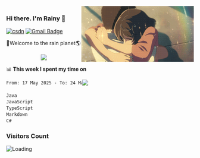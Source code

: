 <img  align='right' height="150" src="https://github.com/LikeRainDay/LikeRainDay/blob/master/pic/img_rain_1.gif?raw=true">



### Hi there. I'm Rainy :lemon:

[![csdn](https://img.shields.io/badge/-csdn-c14438?style=flat-square&logo=c&logoColor=white)](https://blog.csdn.net/qq_15807167)
[![Gmail Badge](https://img.shields.io/badge/-gmail-c14438?style=flat-square&logo=Gmail&logoColor=white&link=mailto:houshuai0816@gmail.com)](mailto:houshuai0816@gmail.com)

🚀Welcome to the rain planet🌎

<center>
<img align='center'  src="https://source.unsplash.com/user/rainyhehe/likes">
</center>

📊 **This week I spent my time on**

<img align='right'   width="300" src="https://github-readme-stats.vercel.app/api?username=LikeRainDay&show_icons=true&title_color=fff&icon_color=79ff97&text_color=9f9f9f&bg_color=151515&count_private=true">

<!--START_SECTION:waka-->

```txt
From: 17 May 2025 - To: 24 May 2025

Java                               11 hrs 19 mins  ██████████▒░░░░░░░░░░░░░░   40.68 %
JavaScript                         3 hrs 34 mins   ███▒░░░░░░░░░░░░░░░░░░░░░   12.86 %
TypeScript                         2 hrs 46 mins   ██▒░░░░░░░░░░░░░░░░░░░░░░   09.94 %
Markdown                           2 hrs 22 mins   ██░░░░░░░░░░░░░░░░░░░░░░░   08.55 %
C#                                 1 hr 25 mins    █▒░░░░░░░░░░░░░░░░░░░░░░░   05.14 %
```

<!--END_SECTION:waka-->

### Visitors Count
<img align="left" src = "https://profile-counter.glitch.me/LikeRainDay/count.svg" alt ="Loading">
